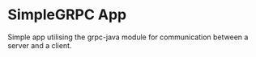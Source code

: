 # SimpleGRPC App
Simple app utilising the grpc-java module for communication between a server and a client.